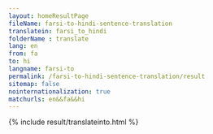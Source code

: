 ```yaml
---
layout: homeResultPage
fileName: farsi-to-hindi-sentence-translation
translatein: farsi_to_hindi
folderName : translate
lang: en
from: fa
to: hi
langname: farsi-to
permalink: /farsi-to-hindi-sentence-translation/result
sitemap: false
nointernationalization: true
matchurls: en&&fa&&hi
---
```

{% include result/translateinto.html %}

<script src="/js/result/translation.js" data-foldername="{{page.folderName}}" data-lang="{{page.lang}}"></script>
